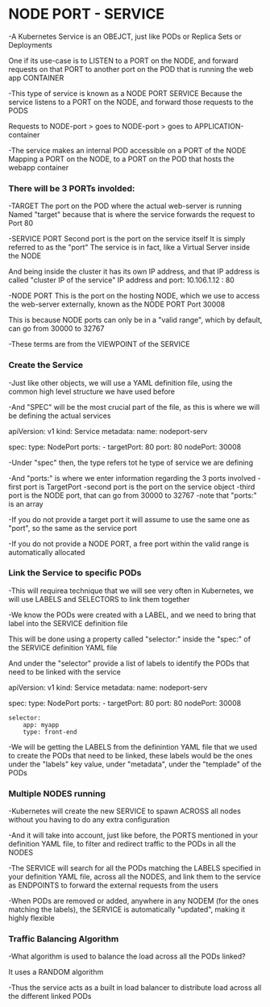 # NODE PORT - SERVICE

-A Kubernetes Service is an OBEJCT, just like PODs or Replica Sets or
Deployments

One if its use-case is to LISTEN to a PORT on the NODE, and forward requests
on that PORT to another port on the POD that is running the web app CONTAINER

-This type of service is known as a NODE PORT SERVICE
Because the service listens to a PORT on the NODE, and forward those requests
to the PODS

Requests to NODE-port > goes to NODE-port > goes to APPLICATION-container

-The service makes an internal POD accessible on a PORT of the NODE
Mapping a PORT on the NODE, to a PORT on the POD that hosts the webapp container


### There will be 3 PORTs involded:

-TARGET
The port on the POD where the actual web-server is running
Named "target" because that is where the service forwards the request to
Port 80

-SERVICE PORT
Second port is the port on the service itself
It is simply referred to as the "port"
The service is in fact, like a Virtual Server inside the NODE

And being inside the cluster it has its own IP address, and that IP address
is called "cluster IP of the service"
IP address and port: 10.106.1.12 : 80

-NODE PORT
This is the port on the hosting NODE, which we use to access the web-server
externally, known as the NODE PORT
Port 30008

This is because NODE ports can only be in a "valid range", which by default,
can go from 30000 to 32767

-These terms are from the VIEWPOINT of the SERVICE


### Create the Service

-Just like other objects, we will use a YAML definition file, using the common
high level structure we have used before

-And "SPEC" will be the most crucial part of the file, as this is where we will
be defining the actual services

apiVersion: v1
kind: Service
metadata:
    name: nodeport-serv

spec:
    type: NodePort
    ports:
      - targetPort: 80
        port: 80
        nodePort: 30008


-Under "spec" then, the type refers tot he type of service we are defining

-And "ports:" is where we enter information regarding the 3 ports involved
    -first port is TargetPort
    -second port is the port on the service object
    -third port is the NODE port, that can go from 30000 to 32767
    -note that "ports:" is an array

-If you do not provide a target port it will assume to use the same one as "port", so the same as the service port

-If you do not provide a NODE PORT, a free port within the valid range is automatically allocated


### Link the Service to specific PODs

-This will requirea technique that we will see very often in Kubernetes,
we will use LABELS and SELECTORS to link them together

-We know the PODs were created with a LABEL, and we need to bring that label
into the SERVICE definition file

This will be done using a property called "selector:" inside the "spec:" of
the SERVICE definition YAML file

And under the "selector" provide a list of labels to identify the PODs that need
to be linked with the service

apiVersion: v1
kind: Service
metadata:
    name: nodeport-serv

spec:
    type: NodePort
    ports:
      - targetPort: 80
        port: 80
        nodePort: 30008

    selector:
        app: myapp
        type: front-end


-We will be getting the LABELS from the definintion YAML file that we used to
create the PODs that need to be linked, these labels would be the ones under the
"labels" key value, under "metadata", under the "templade" of the PODs


### Multiple NODES running

-Kubernetes will create the new SERVICE to spawn ACROSS all nodes without you
having to do any extra configuration

-And it will take into account, just like before, the PORTS mentioned in your
definition YAML file, to filter and redirect traffic to the PODs in all the NODES

-The SERVICE will search for all the PODs matching the LABELS specified in your
definition YAML file, across all the NODES, and link them to the service as
ENDPOINTS to forward the external requests from the users

-When PODs are removed or added, anywhere in any NODEM (for the ones matching the
labels), the SERVICE is automatically "updated", making it highly flexible


### Traffic Balancing Algorithm

-What algorithm is used to balance the load across all the PODs linked?

It uses a RANDOM algorithm

-Thus the service acts as a built in load balancer to distribute load across
all the different linked PODs


